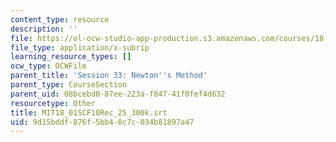 ```yaml
---
content_type: resource
description: ''
file: https://ol-ocw-studio-app-production.s3.amazonaws.com/courses/18-01sc-single-variable-calculus-fall-2010/9d15bddf876f5bb48c7c034b81897a47_MIT18_01SCF10Rec_25_300k.vtt
file_type: application/x-subrip
learning_resource_types: []
ocw_type: OCWFile
parent_title: 'Session 33: Newton''s Method'
parent_type: CourseSection
parent_uid: 08bcebd8-87ee-223a-f847-41f0fef4d632
resourcetype: Other
title: MIT18_01SCF10Rec_25_300k.srt
uid: 9d15bddf-876f-5bb4-8c7c-034b81897a47
---
```

